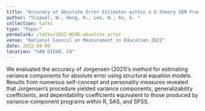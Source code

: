 ```yaml
---
title: "Accuracy of Absolute Error Estimates within a G-theory SEM Framework"
author: "Vispoel, W., Hong, H., Lee, H., Xu, G. "
collection: talks
type: "Paper"
permalink: /talks/2022-NCME-absolute_error
venue: "National Council on Measurement in Education 2022"
date: 2022-04-09
location: "SAN DIEGO, CA"
---
```



We evaluated the accuracy of Jorgensen (2021)’s method for estimating variance components for absolute error using structural equation models. Results from numerous self-concept and personality measures revealed that Jorgensen’s procedure yielded variance components, generalizability coefficients, and dependability coefficients equivalent to those produced by variance-component programs within R, SAS, and SPSS.
